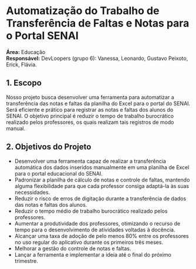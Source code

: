 # Automatização do Trabalho de Transferência de Faltas e Notas para o Portal SENAI

**Área:** Educação  
**Responsável:** DevLoopers (grupo 6): Vanessa, Leonardo, Gustavo Peixoto, Erick, Flávia.

## 1. Escopo
Nosso projeto busca desenvolver uma ferramenta para automatizar a transferência das notas e faltas da planilha do Excel para o portal do SENAI. Será eficiente e prático para registrar as notas e faltas dos alunos do SENAI. O objetivo principal é reduzir o tempo de trabalho burocrático realizado pelos professores, os quais realizam tais registros de modo manual.

## 2. Objetivos do Projeto
- Desenvolver uma ferramenta capaz de realizar a transferência automática dos dados inseridos manualmente em uma planilha de Excel para o portal educacional do SENAI.
- Padronizar a planilha de cálculo de notas e controle de faltas, mantendo alguma flexibilidade para que cada professor consiga adaptá-la às suas necessidades.
- Reduzir o risco de erros de digitação durante a transferência de dados das notas e faltas dos alunos.
- Reduzir o tempo médio de trabalho burocrático realizado pelos professores.
- Aumentar a produtividade dos professores, otimizando o recurso de tempo para o desenvolvimento de atividades voltadas à docência.
- Alcançar uma taxa de adoção de pelo menos 80% entre os professores no uso regular do aplicativo durante os primeiros três meses.
- Melhorar a gestão do controle de notas e faltas.
- Lançar a ferramenta e implementar a ideia até o final do próximo trimestre.
